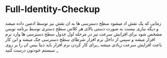 # Full-Identity-Checkup

زمانی که یک نقش اد میشود سطح دسترسی ها به ان نقش نیز توسط ادمین داده میشد و دیگه نیازی نیست به صورت دستی بالای هر کلاس سطح دستری توسط برنامه نویس مشخص شود
برای افزایش سرعت نیز در مرحله اول جدول سطح دسترسی ها وارد نرم افزار میشه و سپس از داخل نرم افزار شرطای سطح دسترسی چک میشه و این کار باعث افزایش سرعت زیادی میشه
_برای کار کردن نرم افزار باید دیتا بیس ان را بر روی سیستم خودتون درست کنید _

